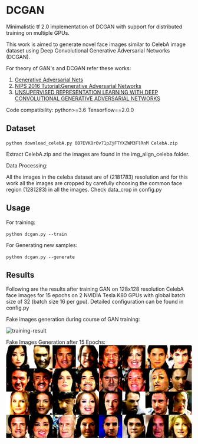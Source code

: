 # DCGAN

Minimalistic tf 2.0 implementation of DCGAN with support for distributed training on multiple GPUs.

This work is aimed to generate novel face images similar to CelebA image dataset using Deep Convolutional Generative Adversarial Networks (DCGAN).

For theory of GAN's and DCGAN refer these works:
1. [Generative Adversarial Nets](https://papers.nips.cc/paper/5423-generative-adversarial-nets.pdf)
2. [NIPS 2016 Tutorial:Generative Adversarial Networks](https://arxiv.org/pdf/1701.00160.pdf)
3. [UNSUPERVISED REPRESENTATION LEARNING WITH DEEP CONVOLUTIONAL GENERATIVE ADVERSARIAL NETWORKS](https://arxiv.org/pdf/1511.06434.pdf)

Code compatibility:
python>=3.6
Tensorflow==2.0.0

## Dataset

`python download_celebA.py 0B7EVK8r0v71pZjFTYXZWM3FlRnM CelebA.zip`

Extract CelebA.zip and the images are found in the img_align_celeba folder.

Data Processing:

All the images in the celeba dataset are of (218*178*3) resolution and for this work all the images are cropped by carefully choosing the common face region (128*128*3) in all the images. Check data_crop in config.py

## Usage

For training:

`python dcgan.py --train`

For Generating new samples:

`python dcgan.py --generate`


## Results

Following are the results after training GAN on 128x128 resolution CelebA face images for 15 epochs on 2 NVIDIA Tesla K80 GPUs with global batch size of 32 (batch size 16 per gpu). Detailed configuration can be found in config.py 

Fake images generation during course of GAN training:

![training-result](results/dcgan_training.gif)

Fake Images Generation after 15 Epochs:
![results_15epoch](results/fakes_epoch15.jpg)

